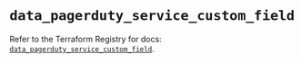 # `data_pagerduty_service_custom_field`

Refer to the Terraform Registry for docs: [`data_pagerduty_service_custom_field`](https://registry.terraform.io/providers/pagerduty/pagerduty/3.26.3/docs/data-sources/service_custom_field).
